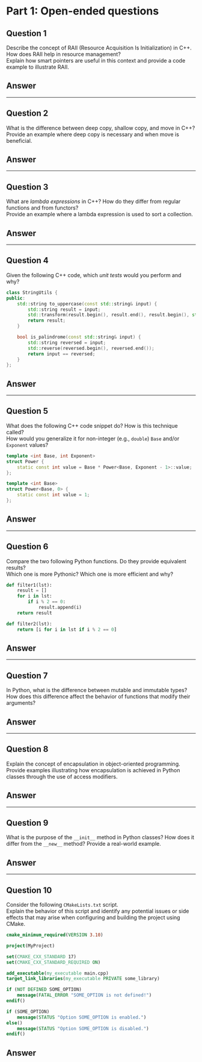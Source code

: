 # Part 1: Open-ended questions

## Question 1
Describe the concept of RAII (Resource Acquisition Is Initialization) in C++. How does RAII help in resource management?<br>
Explain how smart pointers are useful in this context and provide a code example to illustrate RAII.

## Answer


---

## Question 2
What is the difference between deep copy, shallow copy, and move in C++?<br>
Provide an example where deep copy is necessary and when move is beneficial.

## Answer


---

## Question 3
What are *lambda expressions* in C++? How do they differ from regular functions and from functors?<br>
Provide an example where a lambda expression is used to sort a collection.

## Answer


---

## Question 4
Given the following C++ code, which *unit tests* would you perform and why?

```cpp
class StringUtils {
public:
    std::string to_uppercase(const std::string& input) {
        std::string result = input;
        std::transform(result.begin(), result.end(), result.begin(), std::toupper);
        return result;
    }

    bool is_palindrome(const std::string& input) {
        std::string reversed = input;
        std::reverse(reversed.begin(), reversed.end());
        return input == reversed;
    }
};
```

## Answer


---

## Question 5
What does the following C++ code snippet do? How is this technique called?<br>
How would you generalize it for non-integer (e.g., `double`) `Base` and/or `Exponent` values?

```cpp
template <int Base, int Exponent>
struct Power {
    static const int value = Base * Power<Base, Exponent - 1>::value;
};

template <int Base>
struct Power<Base, 0> {
    static const int value = 1;
};
```

## Answer


---

## Question 6
Compare the two following Python functions. Do they provide equivalent results?<br>
Which one is more Pythonic? Which one is more efficient and why?

```python
def filter1(lst):
    result = []
    for i in lst:
        if i % 2 == 0:
            result.append(i)
    return result

def filter2(lst):
    return [i for i in lst if i % 2 == 0]
```

## Answer


---

## Question 7
In Python, what is the difference between mutable and immutable types?<br>
How does this difference affect the behavior of functions that modify their arguments?

## Answer


---

## Question 8
Explain the concept of encapsulation in object-oriented programming.<br>
Provide examples illustrating how encapsulation is achieved in Python classes through the use of access modifiers.

## Answer


---

## Question 9
What is the purpose of the `__init__` method in Python classes? How does it differ from the `__new__` method?
Provide a real-world example.

## Answer


---

## Question 10
Consider the following `CMakeLists.txt` script.<br>
Explain the behavior of this script and identify any potential issues or side effects that may arise when configuring and building the project using CMake.

```cmake
cmake_minimum_required(VERSION 3.10)

project(MyProject)

set(CMAKE_CXX_STANDARD 17)
set(CMAKE_CXX_STANDARD_REQUIRED ON)

add_executable(my_executable main.cpp)
target_link_libraries(my_executable PRIVATE some_library)

if (NOT DEFINED SOME_OPTION)
    message(FATAL_ERROR "SOME_OPTION is not defined!")
endif()

if (SOME_OPTION)
    message(STATUS "Option SOME_OPTION is enabled.")
else()
    message(STATUS "Option SOME_OPTION is disabled.")
endif()
```

## Answer

